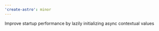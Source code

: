```yaml
---
'create-astro': minor
---
```


Improve startup performance by lazily initializing async contextual values
